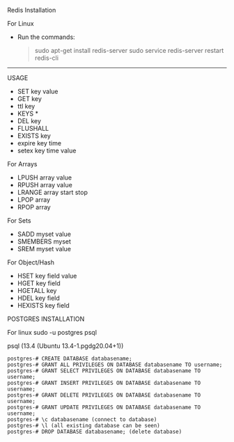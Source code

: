 Redis Installation

For Linux

- Run the commands:
  > sudo apt-get install redis-server
  > sudo service redis-server restart
  > redis-cli

---

USAGE

- SET key value
- GET key
- ttl key
- KEYS \*
- DEL key
- FLUSHALL
- EXISTS key
- expire key time
- setex key time value

For Arrays

- LPUSH array value
- RPUSH array value
- LRANGE array start stop
- LPOP array
- RPOP array

For Sets

- SADD myset value
- SMEMBERS myset
- SREM myset value

For Object/Hash

- HSET key field value
- HGET key field
- HGETALL key
- HDEL key field
- HEXISTS key field

POSTGRES INSTALLATION

For linux
sudo -u postgres psql

psql (13.4 (Ubuntu 13.4-1.pgdg20.04+1))

```postgres=# CREATE USER username WITH PASSWORD 'password';
postgres-# CREATE DATABASE databasename;
postgres-# GRANT ALL PRIVILEGES ON DATABASE databasename TO username;
postgres-# GRANT SELECT PRIVILEGES ON DATABASE databasename TO username;
postgres-# GRANT INSERT PRIVILEGES ON DATABASE databasename TO username;
postgres-# GRANT DELETE PRIVILEGES ON DATABASE databasename TO username;
postgres-# GRANT UPDATE PRIVILEGES ON DATABASE databasename TO username;
postgres-# \c databasename (connect to database)
postgres-# \l (all existing database can be seen)
postgres-# DROP DATABASE databasename; (delete database)

```
